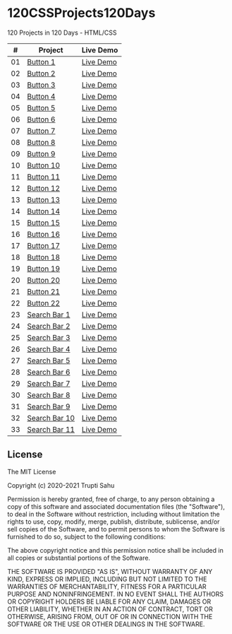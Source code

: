 # 120CSSProjects120Days
120 Projects in 120 Days - HTML/CSS

|  #  | Project                                                                                                                     | Live Demo                                                                         |
| :-: | --------------------------------------------------------------------------------------------------------------------------- | --------------------------------------------------------------------------------- |
| 01  | [Button 1](https://github.com/TruptiSahu/120CSSProjects120Days/tree/master/1.Button/btn-1)                             | [Live Demo](https://codepen.io/TruptiSahu/pen/dypYzoQ)               |
| 02  | [Button 2](https://github.com/TruptiSahu/120CSSProjects120Days/tree/master/1.Button/btn-2)                             | [Live Demo](https://codepen.io/TruptiSahu/pen/rNMOzxY)               |
| 03  | [Button 3](https://github.com/TruptiSahu/120CSSProjects120Days/tree/master/1.Button/btn-3)                             | [Live Demo](https://codepen.io/TruptiSahu/pen/oNzjezJ)               |
| 04  | [Button 4](https://github.com/TruptiSahu/120CSSProjects120Days/tree/master/1.Button/btn-4)                             | [Live Demo](https://codepen.io/TruptiSahu/pen/LYRpjxM)
| 05  | [Button 5](https://github.com/TruptiSahu/120CSSProjects120Days/tree/master/1.Button/btn-5)                             | [Live Demo](https://codepen.io/TruptiSahu/pen/PoGPKpq)
| 06  | [Button 6](https://github.com/TruptiSahu/120CSSProjects120Days/tree/master/1.Button/btn-6)                             | [Live Demo](https://codepen.io/TruptiSahu/pen/XWjmaME)
| 07  | [Button 7](https://github.com/TruptiSahu/120CSSProjects120Days/tree/master/1.Button/btn-7)                             | [Live Demo](https://codepen.io/TruptiSahu/pen/GRjpvvg)
| 08  | [Button 8](https://github.com/TruptiSahu/120CSSProjects120Days/tree/master/1.Button/btn-8)                             | [Live Demo](https://codepen.io/TruptiSahu/pen/qBaOXXL)
| 09  | [Button 9](https://github.com/TruptiSahu/120CSSProjects120Days/tree/master/1.Button/btn-9)                             | [Live Demo](https://codepen.io/TruptiSahu/pen/jOMbLGm)
| 10  | [Button 10](https://github.com/TruptiSahu/120CSSProjects120Days/tree/master/1.Button/btn-10)                             | [Live Demo](https://codepen.io/TruptiSahu/pen/RwGWZjb)
| 11  | [Button 11](https://github.com/TruptiSahu/120CSSProjects120Days/tree/master/1.Button/btn-11)                             | [Live Demo](https://codepen.io/TruptiSahu/pen/MWjavOO)
| 12  | [Button 12](https://github.com/TruptiSahu/120CSSProjects120Days/tree/master/1.Button/btn-12)                             | [Live Demo](https://codepen.io/TruptiSahu/pen/rNMOzYv)
| 13  | [Button 13](https://github.com/TruptiSahu/120CSSProjects120Days/tree/master/1.Button/btn-13)                             | [Live Demo](https://codepen.io/TruptiSahu/pen/abmvyER)
| 14  | [Button 14](https://github.com/TruptiSahu/120CSSProjects120Days/tree/master/1.Button/btn-14)                             | [Live Demo](https://codepen.io/TruptiSahu/pen/RwGWZQw)
| 15  | [Button 15](https://github.com/TruptiSahu/120CSSProjects120Days/tree/master/1.Button/btn-15)                             | [Live Demo](https://codepen.io/TruptiSahu/pen/xxEwLYQ)
| 16  | [Button 16](https://github.com/TruptiSahu/120CSSProjects120Days/tree/master/1.Button/btn-16)                             | [Live Demo](https://codepen.io/TruptiSahu/pen/OJRyjvN)
| 17  | [Button 17](https://github.com/TruptiSahu/120CSSProjects120Days/tree/master/1.Button/btn-17)                             | [Live Demo](https://codepen.io/TruptiSahu/pen/zYKvdWJ)
| 18  | [Button 18](https://github.com/TruptiSahu/120CSSProjects120Days/tree/master/1.Button/btn-18)                             | [Live Demo](https://codepen.io/TruptiSahu/pen/RwGWZJN)
| 19  | [Button 19](https://github.com/TruptiSahu/120CSSProjects120Days/tree/master/1.Button/btn-19)                             | [Live Demo](https://codepen.io/TruptiSahu/pen/YzGyxjK)
| 20  | [Button 20](https://github.com/TruptiSahu/120CSSProjects120Days/tree/master/1.Button/btn-20)                             | [Live Demo](https://codepen.io/TruptiSahu/pen/yLaYoxv)
| 21  | [Button 21](https://github.com/TruptiSahu/120CSSProjects120Days/tree/master/1.Button/btn-21)                             | [Live Demo](https://codepen.io/TruptiSahu/pen/MWjavPV)
| 22  | [Button 22](https://github.com/TruptiSahu/120CSSProjects120Days/tree/master/1.Button/btn-22)                             | [Live Demo](https://codepen.io/TruptiSahu/pen/abmvyQX)
| 23  | [Search Bar 1](https://github.com/TruptiSahu/120CSSProjects120Days/tree/master/2.Search%20Bar/searchBar-1)                             | [Live Demo](https://codepen.io/TruptiSahu/pen/RwGWLba)
| 24  | [Search Bar 2](https://github.com/TruptiSahu/120CSSProjects120Days/tree/master/2.Search%20Bar/searchBar-2)                             | [Live Demo](https://codepen.io/TruptiSahu/pen/rNMOGjb)
| 25  | [Search Bar 3](https://github.com/TruptiSahu/120CSSProjects120Days/tree/master/2.Search%20Bar/searchBar-3)                             | [Live Demo](https://codepen.io/TruptiSahu/pen/PoGPJpK)
| 26  | [Search Bar 4](https://github.com/TruptiSahu/120CSSProjects120Days/tree/master/2.Search%20Bar/searchBar-4)                             | [Live Demo](https://codepen.io/TruptiSahu/pen/WNGQZOJ)
| 27  | [Search Bar 5](https://github.com/TruptiSahu/120CSSProjects120Days/tree/master/2.Search%20Bar/searchBar-5)                             | [Live Demo](https://codepen.io/TruptiSahu/pen/JjRYrLY)
| 28  | [Search Bar 6](https://github.com/TruptiSahu/120CSSProjects120Days/tree/master/2.Search%20Bar/searchBar-6)                             | [Live Demo](https://codepen.io/TruptiSahu/pen/BaLowvV)
| 29  | [Search Bar 7](https://github.com/TruptiSahu/120CSSProjects120Days/tree/master/2.Search%20Bar/searchBar-7)                             | [Live Demo](https://codepen.io/TruptiSahu/pen/LYRpzvx)
| 30  | [Search Bar 8](https://github.com/TruptiSahu/120CSSProjects120Days/tree/master/2.Search%20Bar/searchBar-8)                             | [Live Demo](https://codepen.io/TruptiSahu/pen/GRjpMaQ)
| 31  | [Search Bar 9](https://github.com/TruptiSahu/120CSSProjects120Days/tree/master/2.Search%20Bar/searchBar-9)                             | [Live Demo](https://codepen.io/TruptiSahu/pen/jOMbGjJ)
| 32  | [Search Bar 10](https://github.com/TruptiSahu/120CSSProjects120Days/tree/master/2.Search%20Bar/searchBar-10)                             | [Live Demo](https://codepen.io/TruptiSahu/pen/yLaYPBm)
| 33  | [Search Bar 11](https://github.com/TruptiSahu/120CSSProjects120Days/tree/master/2.Search%20Bar/searchBar-11)                             | [Live Demo](https://codepen.io/TruptiSahu/pen/ZEpbapb)

## License

The MIT License

Copyright (c) 2020-2021 Trupti Sahu

Permission is hereby granted, free of charge, to any person obtaining a copy
of this software and associated documentation files (the "Software"), to deal
in the Software without restriction, including without limitation the rights
to use, copy, modify, merge, publish, distribute, sublicense, and/or sell
copies of the Software, and to permit persons to whom the Software is
furnished to do so, subject to the following conditions:

The above copyright notice and this permission notice shall be included in
all copies or substantial portions of the Software.

THE SOFTWARE IS PROVIDED "AS IS", WITHOUT WARRANTY OF ANY KIND, EXPRESS OR
IMPLIED, INCLUDING BUT NOT LIMITED TO THE WARRANTIES OF MERCHANTABILITY,
FITNESS FOR A PARTICULAR PURPOSE AND NONINFRINGEMENT. IN NO EVENT SHALL THE
AUTHORS OR COPYRIGHT HOLDERS BE LIABLE FOR ANY CLAIM, DAMAGES OR OTHER
LIABILITY, WHETHER IN AN ACTION OF CONTRACT, TORT OR OTHERWISE, ARISING FROM,
OUT OF OR IN CONNECTION WITH THE SOFTWARE OR THE USE OR OTHER DEALINGS IN
THE SOFTWARE.

